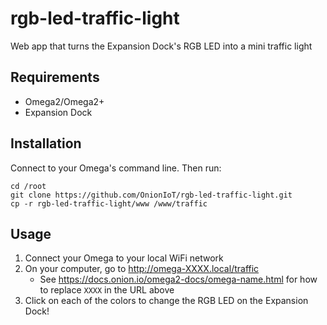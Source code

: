 # rgb-led-traffic-light
Web app that turns the Expansion Dock's RGB LED into a mini traffic light 

## Requirements

* Omega2/Omega2+
* Expansion Dock

## Installation

Connect to your Omega's command line. Then run:

```
cd /root
git clone https://github.com/OnionIoT/rgb-led-traffic-light.git
cp -r rgb-led-traffic-light/www /www/traffic
```

## Usage

1. Connect your Omega to your local WiFi network
1. On your computer, go to http://omega-XXXX.local/traffic
    * See https://docs.onion.io/omega2-docs/omega-name.html for how to replace `XXXX` in the URL above
1. Click on each of the colors to change the RGB LED on the Expansion Dock!